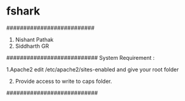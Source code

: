 fshark
======

##########################
1. Nishant Pathak
2. Siddharth GR

###########################
System Requirement :

1.Apache2
    edit /etc/apache2/sites-enabled and give your root folder
    
2. Provide access to write to caps folder.



###########################
